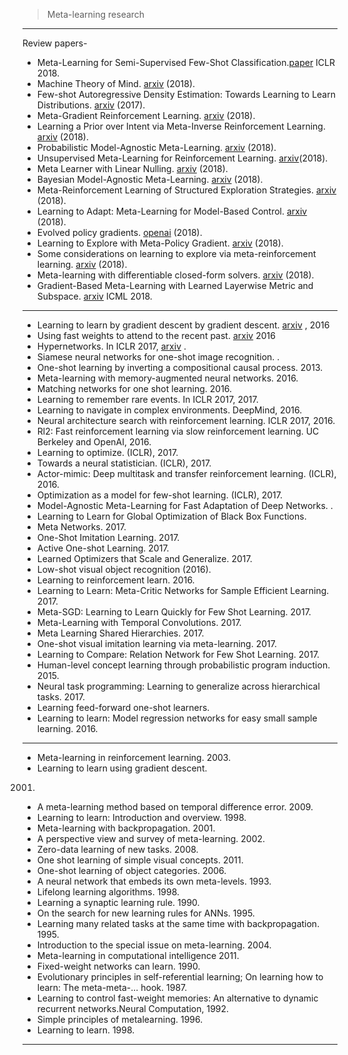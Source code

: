 



> Meta-learning research

--------------


Review papers-

-  Meta-Learning for Semi-Supervised Few-Shot Classification.[paper](https://openreview.net/pdf?id=HJcSzz-CZ) ICLR 2018.
-  Machine Theory of Mind. [arxiv](https://arxiv.org/pdf/1802.07740.pdf) (2018).
-  Few-shot Autoregressive Density Estimation: Towards Learning to Learn Distributions. [arxiv](https://arxiv.org/pdf/1710.10304.pdf) (2017).
-  Meta-Gradient Reinforcement Learning. [arxiv](https://arxiv.org/pdf/1805.09801.pdf) (2018).
-  Learning a Prior over Intent via Meta-Inverse Reinforcement Learning. [arxiv](https://arxiv.org/pdf/1805.12573.pdf) (2018).
-  Probabilistic Model-Agnostic Meta-Learning. [arxiv](https://arxiv.org/pdf/1806.02817.pdf) (2018).
-  Unsupervised Meta-Learning for Reinforcement Learning. [arxiv](https://arxiv.org/pdf/1806.04640.pdf)(2018).
-  Meta Learner with Linear Nulling. [arxiv](https://arxiv.org/pdf/1806.01010.pdf) (2018).
-  Bayesian Model-Agnostic Meta-Learning. [arxiv](https://arxiv.org/pdf/1806.03836.pdf) (2018).
-  Meta-Reinforcement Learning of Structured Exploration Strategies. [arxiv](https://arxiv.org/pdf/1802.07245.pdf) (2018).
-  Learning to Adapt: Meta-Learning for Model-Based Control. [arxiv](https://arxiv.org/pdf/1803.11347.pdf) (2018).
-  Evolved policy gradients. [openai](https://blog.openai.com/evolved-policy-gradients/) (2018).
-  Learning to Explore with Meta-Policy Gradient. [arxiv](https://arxiv.org/pdf/1803.05044.pdf) (2018).
-  Some considerations on learning to explore via meta-reinforcement learning. [arxiv](https://arxiv.org/pdf/1803.01118.pdf) (2018).
-  Meta-learning with differentiable closed-form solvers. [arxiv](https://arxiv.org/pdf/1805.08136.pdf) (2018).
-  Gradient-Based Meta-Learning with Learned Layerwise Metric and Subspace. [arxiv](https://arxiv.org/pdf/1801.05558.pdf) ICML 2018.


-------------


-  Learning to learn by gradient descent by gradient descent. [arxiv](https://arxiv.org/abs/1606.04474) , 2016
-  Using fast weights to attend to the recent past. [arxiv](https://arxiv.org/pdf/1610.06258.pdf)  2016
-  Hypernetworks. In ICLR 2017, [arxiv](https://arxiv.org/pdf/1609.09106.pdf) .
-  Siamese neural networks for one-shot image recognition. .
-  One-shot learning by inverting a compositional causal process.  2013.
-  Meta-learning with memory-augmented neural networks.  2016.
-  Matching networks for one shot learning.  2016.
-  Learning to remember rare events. In ICLR 2017, 2017.
-  Learning to navigate in complex environments.  DeepMind, 2016.
-  Neural architecture search with reinforcement learning.  ICLR 2017, 2016.
-  Rl2: Fast reinforcement learning via slow reinforcement learning.  UC Berkeley and OpenAI, 2016.
-  Learning to optimize. (ICLR), 2017.
-  Towards a neural statistician.  (ICLR), 2017.
-  Actor-mimic: Deep multitask and transfer reinforcement learning.  (ICLR), 2016.
-  Optimization as a model for few-shot learning.  (ICLR), 2017.
-  Model-Agnostic Meta-Learning for Fast Adaptation of Deep Networks. .
-  Learning to Learn for Global Optimization of Black Box Functions. 
-  Meta Networks.  2017.
-  One-Shot Imitation Learning.  2017.
-  Active One-shot Learning.  2017.
-  Learned Optimizers that Scale and Generalize.  2017.
-  Low-shot visual object recognition (2016).
-  Learning to reinforcement learn.  2016.
-  Learning to Learn: Meta-Critic Networks for Sample Efficient Learning.  2017.
-  Meta-SGD: Learning to Learn Quickly for Few Shot Learning.  2017.
-  Meta-Learning with Temporal Convolutions.  2017.
-  Meta Learning Shared Hierarchies.  2017.
-  One-shot visual imitation learning via meta-learning.  2017.
-  Learning to Compare: Relation Network for Few Shot Learning.  2017.
-  Human-level concept learning through probabilistic program induction.  2015.
-  Neural task programming: Learning to generalize across hierarchical tasks.  2017.
-  Learning feed-forward one-shot learners. 
-  Learning to learn: Model regression networks for easy small sample learning.  2016.

-------------

- Meta-learning in reinforcement learning. []() 2003.
- Learning to learn using gradient descent. 
 2001.
- A meta-learning method based on temporal difference error.  2009.
- Learning to learn: Introduction and overview.  1998.
-  Meta-learning with backpropagation.  2001.
-  A perspective view and survey of meta-learning.  2002.
-  Zero-data learning of new tasks.  2008.
- One shot learning of simple visual concepts.  2011.
- One-shot learning of object categories.  2006.
- A neural network that embeds its own meta-levels.  1993.
-  Lifelong learning algorithms.  1998.
-  Learning a synaptic learning rule.  1990.
- On the search for new learning rules for ANNs.  1995.
-  Learning many related tasks at the same time with backpropagation.  1995.
- Introduction to the special issue on meta-learning.  2004.
-  Meta-learning in computational intelligence 2011.
- Fixed-weight networks can learn.  1990.
- Evolutionary principles in self-referential learning; On learning how to learn: The meta-meta-...
hook. 1987.
-  Learning to control fast-weight memories: An alternative to dynamic recurrent networks.Neural Computation,  1992.
-  Simple principles of metalearning.  1996.
-  Learning to learn.  1998.

-------------
